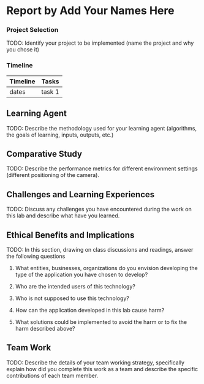 # Report by Add Your Names Here

### Project Selection
TODO: 
Identify your project to be implemented (name the project and why you chose it) 

### Timeline

| Timeline  | Tasks |
| ----------- | ----------- |
|   dates    |    task 1   |


## Learning Agent
TODO:
Describe the methodology used for your learning agent (algorithms, the goals of learning, inputs, outputs, etc.)

## Comparative Study
TODO:
Describe the performance metrics for different environment settings (different positioning of the camera).

## Challenges and Learning Experiences
TODO:
Discuss any challenges you have encountered during the work on this lab and  describe what have you learned. 

## Ethical Benefits and Implications
TODO:
In this section, drawing on class discussions and readings, answer the following questions

1. What entities, businesses, organizations do you envision developing the type of the application you have chosen to develop?

2. Who are the intended users of this technology?

3. Who is not supposed to use this technology?

4. How can the application developed in this lab cause harm?

5. What solutions could be implemented to avoid the harm or to fix the harm described above?

## Team Work
TODO:
Describe the details of your team working strategy, specifically explain how did you complete this work as a team and describe the specific contributions of each team member. 